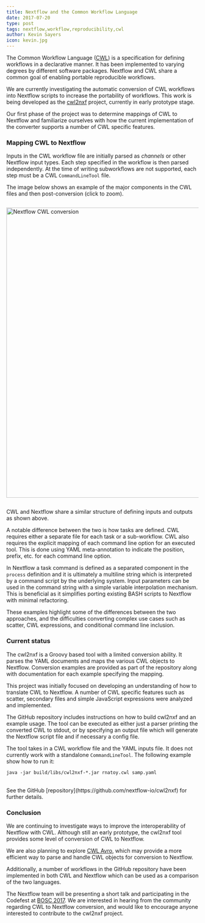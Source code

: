 ```yaml
---
title: Nextflow and the Common Workflow Language
date: 2017-07-20
type: post
tags: nextflow,workflow,reproducibility,cwl
author: Kevin Sayers
icon: kevin.jpg
---
```


The Common Workflow Language ([CWL](http://www.commonwl.org/)) is a specification for defining
workflows in a declarative manner. It has been implemented to varying degrees
by different software packages. Nextflow and CWL share a common goal of enabling portable
reproducible workflows.

We are currently investigating the automatic conversion of CWL workflows into Nextflow scripts
to increase the portability of workflows. This work is being developed as
the [cwl2nxf](https://github.com/nextflow-io/cwl2nxf) project, currently in early prototype stage.

Our first phase of the project was to determine mappings of CWL to Nextflow and familiarize
ourselves with how the current implementation of the converter supports a number of CWL specific
features.

### Mapping CWL to Nextflow

Inputs in the CWL workflow file are initially parsed as *channels* or other Nextflow input types.
Each step specified in the workflow is then parsed independently. At the time of writing
subworkflows are not supported, each step must be a CWL `CommandLineTool` file.

The image below shows an example of the major components in the CWL files and then post-conversion (click to zoom).

<a href='/img/cwl2nxf-min.png' target='_blank'>
<img alt='Nextflow CWL conversion' width='760' src='/img/cwl2nxf-min.png' style='margin:1em auto'/>
</a>

CWL and Nextflow share a similar structure of defining inputs and outputs as shown above.

A notable difference between the two is how tasks are defined. CWL requires either a separate
file for each task or a sub-workflow. CWL also requires the explicit mapping of each command
line option for an executed tool. This is done using YAML meta-annotation to indicate the position, prefix, etc.
for each command line option.

In Nextflow a task command is defined as a separated component in the `process` definition and
it is ultimately a multiline string which is interpreted by a command script by the underlying
system. Input parameters can be used in the command string with a simple variable interpolation
mechanism. This is beneficial as it simplifies porting existing BASH scripts to Nextflow
with minimal refactoring.

These examples highlight some of the differences between the two approaches, and the difficulties
converting complex use cases such as scatter, CWL expressions, and conditional command line inclusion.


### Current status

The cwl2nxf is a Groovy based tool with a limited conversion ability. It parses the
YAML documents and maps the various CWL objects to Nextflow. Conversion examples are
provided as part of the repository along with documentation for each example specifying the mapping.

This project was initially focused on developing an understanding of how to translate CWL to Nextflow.
A number of CWL specific features such as scatter, secondary files and simple JavaScript expressions
were analyzed and implemented.


The GitHub repository includes instructions on how to build cwl2nxf and an example usage.
The tool can be executed as either just a parser printing the converted CWL to stdout,
or by specifying an output file which will generate the Nextflow script file and if necessary
a config file.

The tool takes in a CWL workflow file and the YAML inputs file. It does not currently work
with a standalone `CommandLineTool`. The following example show how to run it:

```
java -jar build/libs/cwl2nxf-*.jar rnatoy.cwl samp.yaml
```

<br>
See the GitHub [repository](https://github.com/nextflow-io/cwl2nxf) for further details.

### Conclusion

We are continuing to investigate ways to improve the interoperability of Nextflow with CWL.
Although still an early prototype, the cwl2nxf tool provides some level of conversion of CWL to Nextflow.


We are also planning to explore [CWL Avro](https://github.com/common-workflow-language/cwlavro),
which may provide a more efficient way to parse and handle CWL objects for conversion to Nextflow.

Additionally, a number of workflows in the GitHub repository have been implemented in both
CWL and Nextflow which can be used as a comparison of the two languages.

The Nextflow team will be presenting a short talk and participating in the Codefest at [BOSC 2017](https://www.open-bio.org/wiki/BOSC_2017).
We are interested in hearing from the community regarding CWL to Nextflow conversion, and would like
to encourage anyone interested to contribute to the cwl2nxf project.
